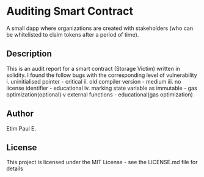 # Auditing Smart Contract

A small dapp where organizations are created with stakeholders (who can be whitelisted to claim tokens after a period of time).

## Description

This is an audit report for a smart contract (Storage Victim) written in solidity.
I found the follow bugs with the corresponding level of vulnerability
i. uninitialised pointer - critical
ii. old compiler version - medium
iii. no license identifier - educational
iv.  marking state variable as immutable - gas optimization(optional)
v external functions - educational(gas optimization)

## Author

Etim Paul E.


## License

This project is licensed under the MIT License - see the LICENSE.md file for details